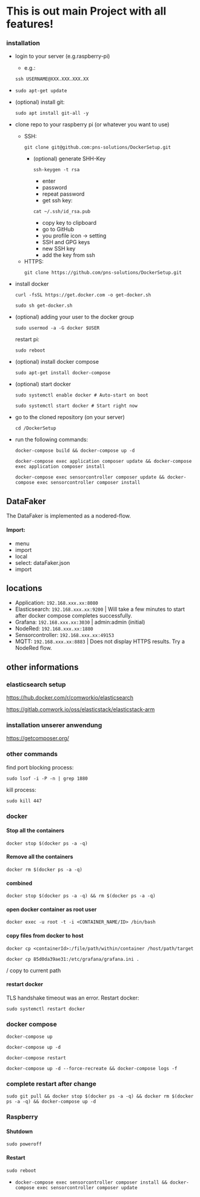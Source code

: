 # This is out main Project with all features!

### installation
- login to your server (e.g.raspberry-pi) 
  - e.g.: 
  ```shell
  ssh USERNAME@XXX.XXX.XXX.XX
  ```
- 
  ```shell
  sudo apt-get update
  ```
- (optional) install git:
  ```shell
  sudo apt install git-all -y
  ```
- clone repo to your raspberry pi (or whatever you want to use)
  - SSH: 
    ```shell
    git clone git@github.com:pns-solutions/DockerSetup.git
    ```
    - (optional) generate SHH-Key
      ```shell
      ssh-keygen -t rsa
      ```
      - enter
      - password
      - repeat password
      - get ssh key:   
      ```shell
      cat ~/.ssh/id_rsa.pub  
      ```
      - copy key to clipboard
      - go to GitHub
      - you profile icon -> setting
      - SSH and GPG keys
      - new SSH key
      - add the key from ssh
  - HTTPS: 
    ```shell
    git clone https://github.com/pns-solutions/DockerSetup.git
    ```

- install docker
  ```shell
  curl -fsSL https://get.docker.com -o get-docker.sh
  ```
  
  ```shell
  sudo sh get-docker.sh
  ```
- (optional) adding your user to the docker group
  ```shell
  sudo usermod -a -G docker $USER
  ```
  
  restart pi: 
  ```shell
  sudo reboot
  ```
  
- (optional) install docker compose
  ```shell
  sudo apt-get install docker-compose
  ```
  
- (optional) start docker
  ```shell
  sudo systemctl enable docker # Auto-start on boot
  ```
  
  ```shell
  sudo systemctl start docker # Start right now
  ```
  
- go to the cloned repository (on your server)
  ```shell
  cd /DockerSetup
  ```
  
- run the following commands:
  ```shell
  docker-compose build && docker-compose up -d
  ```
  
  ```shell
  docker-compose exec application composer update && docker-compose exec application composer install
  ```
  
  ```shell
  docker-compose exec sensorcontroller composer update && docker-compose exec sensorcontroller composer install
  ```

  
## DataFaker
The DataFaker is implemented as a nodered-flow.
#### Import: 
- menu
- import
- local
- select: dataFaker.json
- import


## locations
- Application: `192.168.xxx.xx:8080`
- Elasticsearch: `192.168.xxx.xx:9200` | Will take a few minutes to start after docker compose completes successfully.
- Grafana: `192.168.xxx.xx:3030` | admin:admin (initial)
- NodeRed: `192.168.xxx.xx:1880`
- Sensorcontroller: `192.168.xxx.xx:49153`
- MQTT: `192.168.xxx.xx:8883` | Does not display HTTPS results. Try a NodeRed flow.

## other informations
### elasticsearch setup

https://hub.docker.com/r/comworkio/elasticsearch

https://gitlab.comwork.io/oss/elasticstack/elasticstack-arm

### installation unserer anwendung
https://getcomposer.org/


### other commands
find port blocking process: 
```shell
sudo lsof -i -P -n | grep 1880
```

kill process: 
```shell
sudo kill 447
```

### docker
#### Stop all the containers
```shell
docker stop $(docker ps -a -q)
```

#### Remove all the containers
```shell
docker rm $(docker ps -a -q)
```

#### combined
```shell
docker stop $(docker ps -a -q) && rm $(docker ps -a -q)
```

#### open docker container as root user
```shell
docker exec -u root -t -i <CONTAINER_NAME/ID> /bin/bash
```

#### copy files from docker to host
```shell
docker cp <containerId>:/file/path/within/container /host/path/target
```

```shell
docker cp 85d0da39ae31:/etc/grafana/grafana.ini .
``` 
/ copy to current path

#### restart docker
TLS handshake timeout was an error. Restart docker:

```shell
sudo systemctl restart docker
```


### docker compose
```shell
docker-compose up
```
```shell
docker-compose up -d
```

```shell
docker-compose restart
```

```shell
docker-compose up -d --force-recreate && docker-compose logs -f
```
### complete restart after change


```shell
sudo git pull && docker stop $(docker ps -a -q) && docker rm $(docker ps -a -q) && docker-compose up -d
```

### Raspberry
#### Shutdown
`sudo poweroff`

#### Restart
`sudo reboot`

- `docker-compose exec sensorcontroller composer install && docker-compose exec sensorcontroller composer update`
